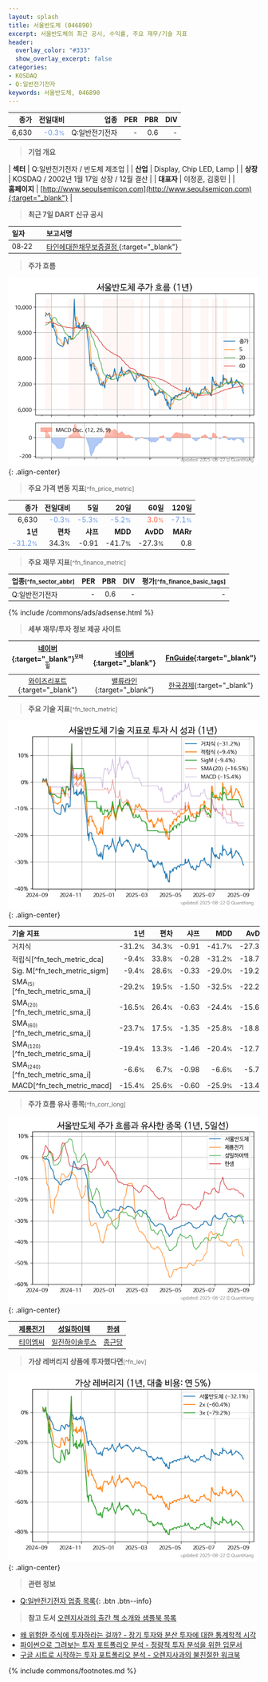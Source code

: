 ```yaml
---
layout: splash
title: 서울반도체 (046890)
excerpt: 서울반도체의 최근 공시, 수익률, 주요 재무/기술 지표
header:
  overlay_color: "#333"
  show_overlay_excerpt: false
categories:
- KOSDAQ
- Q:일반전기전자
keywords: 서울반도체, 046890
---
```


| **종가** | **전일대비** | **업종** | **PER** | **PBR** | **DIV** |
| -------: | -----------: | -------: | ------: | ------: | ------: |
| 6,630 | <span style="color: cornflowerblue">-0.3<small>%</small></span> | Q:일반전기전자 | - | 0.6 | - |

<!-- more -->


> **기업 개요**<a id="company"></a>

| <span style="white-space:nowrap;">**섹터**</span> | Q:일반전기전자 / 반도체 제조업 |
| <span style="white-space:nowrap;">**산업**</span> | Display, Chip LED, Lamp |
| <span style="white-space:nowrap;">**상장**</span> | KOSDAQ / 2002년 1월 17일 상장 / 12월 결산 |
| <span style="white-space:nowrap;">**대표자**</span> | 이정훈, 김홍민 |
| <span style="white-space:nowrap;">**홈페이지**</span> | [http://www.seoulsemicon.com](http://www.seoulsemicon.com){:target="_blank"} |


> **최근 7일 DART 신규 공시**<a id="dart"></a>

| **일자** |      | **보고서명** |
| :------- | :--- | :----------- |
| 08&#x2011;22 | | [타인에대한채무보증결정              ](https://dart.fss.or.kr/dsaf001/main.do?rcpNo=20250822900419){:target="_blank"} |


> **주가 흐름**<a id="price"></a>

![046890](/stock/images/046890.png){: .align-center}


> **주요 가격 변동 지표**<small>[^fn_price_metric]</small>

| **종가** | **전일대비** | **5일** | **20일** | **60일** | **120일** |
| -------: | -----------: | ------: | -------: | -------: | --------: |
| 6,630 | <span style="color: cornflowerblue">-0.3<small>%</small></span> | <span style="color: cornflowerblue">-5.3<small>%</small></span> | <span style="color: cornflowerblue">-5.2<small>%</small></span> | <span style="color: tomato">3.0<small>%</small></span> | <span style="color: cornflowerblue">-7.1<small>%</small></span> |
| **1년** | **편차** | **샤프** | **MDD** | **AvDD** | **MARr** |
| <span style="color: cornflowerblue">-31.2<small>%</small></span> | 34.3<small>%</small> | -0.91 | -41.7<small>%</small> | -27.3<small>%</small> | 0.8 |


> **주요 재무 지표**<small>[^fn_finance_metric]</small>

| **업종**<small>[^fn_sector_abbr]</small> | **PER** | **PBR** | **DIV** | **평가**<small>[^fn_finance_basic_tags]</small> |
| :--------------------------------------- | ------: | ------: | ------: | ----------------------------------------------: |
| Q:일반전기전자 | - | 0.6 | - | - |



{% include /commons/ads/adsense.html %}

> **세부 재무/투자 정보 제공 사이트**

| [네이버](https://m.stock.naver.com/domestic/stock/046890/finance/summary){:target="_blank"}<sup><small>모바일</small></sup> | [네이버](https://finance.naver.com/item/coinfo.naver?code=046890){:target="_blank"} | [FnGuide](https://comp.fnguide.com/SVO2/ASP/SVD_Invest.asp?gicode=A046890&MenuYn=Y){:target="_blank"} |
| :---: | :---: | :---: |
| [와이즈리포트](https://comp.wisereport.co.kr/company/c1040001.aspx?cmp_cd=046890){:target="_blank"} | [밸류라인](https://www.valueline.co.kr/finance/summary/046890){:target="_blank"} | [한국경제](https://markets.hankyung.com/stock/046890/financial-summary){:target="_blank"} |


> **주요 기술 지표**<small>[^fn_tech_metric]</small>


![046890](/stock/images/046890_tech.png){: .align-center}

| **기술 지표** | **1년** | **편차** | **샤프** | **MDD** | **AvDD** |
| :------------ | ------: | -----------: | -------: | ------: | -------: |
| 거치식 | -31.2<small>%</small> | 34.3<small>%</small> | -0.91 | -41.7<small>%</small> | -27.3<small>%</small> |
| 적립식[^fn_tech_metric_dca] | -9.4<small>%</small> | 33.8<small>%</small> | -0.28 | -31.2<small>%</small> | -18.7<small>%</small> |
| Sig. M[^fn_tech_metric_sigm] | -9.4<small>%</small> | 28.6<small>%</small> | -0.33 | -29.0<small>%</small> | -19.2<small>%</small> |
| SMA<small><sub>(5)</sub></small>[^fn_tech_metric_sma_i] | -29.2<small>%</small> | 19.5<small>%</small> | -1.50 | -32.5<small>%</small> | -22.2<small>%</small> |
| SMA<small><sub>(20)</sub></small>[^fn_tech_metric_sma_i] | -16.5<small>%</small> | 26.4<small>%</small> | -0.63 | -24.4<small>%</small> | -15.6<small>%</small> |
| SMA<small><sub>(60)</sub></small>[^fn_tech_metric_sma_i] | -23.7<small>%</small> | 17.5<small>%</small> | -1.35 | -25.8<small>%</small> | -18.8<small>%</small> |
| SMA<small><sub>(120)</sub></small>[^fn_tech_metric_sma_i] | -19.4<small>%</small> | 13.3<small>%</small> | -1.46 | -20.4<small>%</small> | -12.7<small>%</small> |
| SMA<small><sub>(240)</sub></small>[^fn_tech_metric_sma_i] | -6.6<small>%</small> | 6.7<small>%</small> | -0.98 | -6.6<small>%</small> | -5.7<small>%</small> |
| MACD[^fn_tech_metric_macd] | -15.4<small>%</small> | 25.6<small>%</small> | -0.60 | -25.9<small>%</small> | -13.4<small>%</small> |


> **주가 흐름 유사 종목**<a id="corr"></a><small>[^fn_corr_long]</small>

![046890](/stock/images/046890_corr.png){: .align-center}

|       | [제룡전기](/033100/) | [성일하이텍](/365340/) | [한샘](/009240/) |
| :---: | :------------------------------------: | :------------------------------------: | :------------------------------------: |
|       | [티이엠씨](/425040/) | [일진하이솔루스](/271940/) | [종근당](/185750/) |


> **가상 레버리지 상품에 투자했다면**<a id="2x"></a><small>[^fn_lev]</small>

![046890](/stock/images/046890_2x.png){: .align-center}


> **관련 정보**

- [Q:일반전기전자 업종 목록](/stats/sector/kosdaq_업종_일반전기전자_종목/){: .btn .btn--info}

> **참고 도서** [오렌지사과의 출간 책 소개와 샘플북 목록](https://kongdori.tistory.com/691)

- [왜 위험한 주식에 투자하라는 걸까? - 장기 투자와 분산 투자에 대한 통계학적 시각](https://kongdori.tistory.com/421)
- [파이썬으로 그려보는 투자 포트폴리오 분석  - 정량적 투자 분석을 위한 입문서](https://kongdori.tistory.com/643)
- [구글 시트로 시작하는 투자 포트폴리오 분석 - 오렌지사과의 불친절한 워크북](https://kongdori.tistory.com/449)


{% include commons/footnotes.md %}
